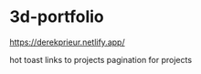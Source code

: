 # 3d-portfolio

https://derekprieur.netlify.app/

hot toast 
links to projects
pagination for projects
